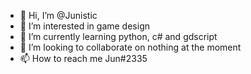 - 👋 Hi, I’m @Junistic
- 👀 I’m interested in game design
- 🌱 I’m currently learning python, c# and gdscript
- 💞️ I’m looking to collaborate on nothing at the moment
- 📫 How to reach me Jun#2335

<!---
Junistic/Junistic is a ✨ special ✨ repository because its `README.md` (this file) appears on your GitHub profile.
You can click the Preview link to take a look at your changes.
--->

